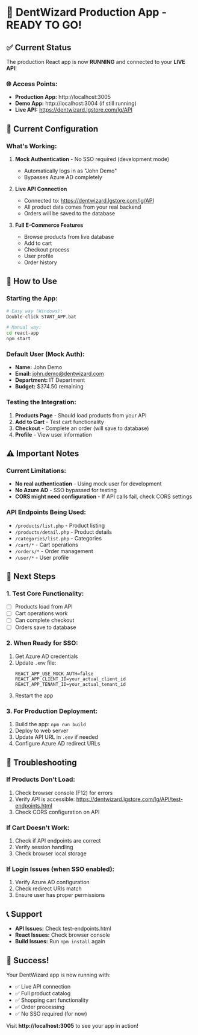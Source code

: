 # 🚀 DentWizard Production App - READY TO GO!

## ✅ Current Status

The production React app is now **RUNNING** and connected to your **LIVE API**!

### 🌐 Access Points:
- **Production App:** http://localhost:3005
- **Demo App:** http://localhost:3004 (if still running)
- **Live API:** https://dentwizard.lgstore.com/lg/API

## 🔧 Current Configuration

### What's Working:
1. **Mock Authentication** - No SSO required (development mode)
   - Automatically logs in as "John Demo"
   - Bypasses Azure AD completely
   
2. **Live API Connection**
   - Connected to: https://dentwizard.lgstore.com/lg/API
   - All product data comes from your real backend
   - Orders will be saved to the database

3. **Full E-Commerce Features**
   - Browse products from live database
   - Add to cart
   - Checkout process
   - User profile
   - Order history

## 📝 How to Use

### Starting the App:
```bash
# Easy way (Windows):
Double-click START_APP.bat

# Manual way:
cd react-app
npm start
```

### Default User (Mock Auth):
- **Name:** John Demo
- **Email:** john.demo@dentwizard.com
- **Department:** IT Department
- **Budget:** $374.50 remaining

### Testing the Integration:
1. **Products Page** - Should load products from your API
2. **Add to Cart** - Test cart functionality
3. **Checkout** - Complete an order (will save to database)
4. **Profile** - View user information

## ⚠️ Important Notes

### Current Limitations:
- **No real authentication** - Using mock user for development
- **No Azure AD** - SSO bypassed for testing
- **CORS might need configuration** - If API calls fail, check CORS settings

### API Endpoints Being Used:
- `/products/list.php` - Product listing
- `/products/detail.php` - Product details
- `/categories/list.php` - Categories
- `/cart/*` - Cart operations
- `/orders/*` - Order management
- `/user/*` - User profile

## 🔄 Next Steps

### 1. Test Core Functionality:
- [ ] Products load from API
- [ ] Cart operations work
- [ ] Can complete checkout
- [ ] Orders save to database

### 2. When Ready for SSO:
1. Get Azure AD credentials
2. Update `.env` file:
   ```
   REACT_APP_USE_MOCK_AUTH=false
   REACT_APP_CLIENT_ID=your_actual_client_id
   REACT_APP_TENANT_ID=your_actual_tenant_id
   ```
3. Restart the app

### 3. For Production Deployment:
1. Build the app: `npm run build`
2. Deploy to web server
3. Update API URL in `.env` if needed
4. Configure Azure AD redirect URLs

## 🐛 Troubleshooting

### If Products Don't Load:
1. Check browser console (F12) for errors
2. Verify API is accessible: https://dentwizard.lgstore.com/lg/API/test-endpoints.html
3. Check CORS configuration on API

### If Cart Doesn't Work:
1. Check if API endpoints are correct
2. Verify session handling
3. Check browser local storage

### If Login Issues (when SSO enabled):
1. Verify Azure AD configuration
2. Check redirect URIs match
3. Ensure user has proper permissions

## 📞 Support

- **API Issues:** Check test-endpoints.html
- **React Issues:** Check browser console
- **Build Issues:** Run `npm install` again

## 🎉 Success!

Your DentWizard app is now running with:
- ✅ Live API connection
- ✅ Full product catalog
- ✅ Shopping cart functionality
- ✅ Order processing
- ✅ No SSO required (for now)

Visit **http://localhost:3005** to see your app in action!